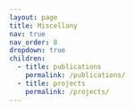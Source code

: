```yaml
---
layout: page
title: Miscellany
nav: true
nav_order: 8
dropdown: true
children:
  - title: publications
    permalink: /publications/
  - title: projects
    permalink: /projects/
---
```

